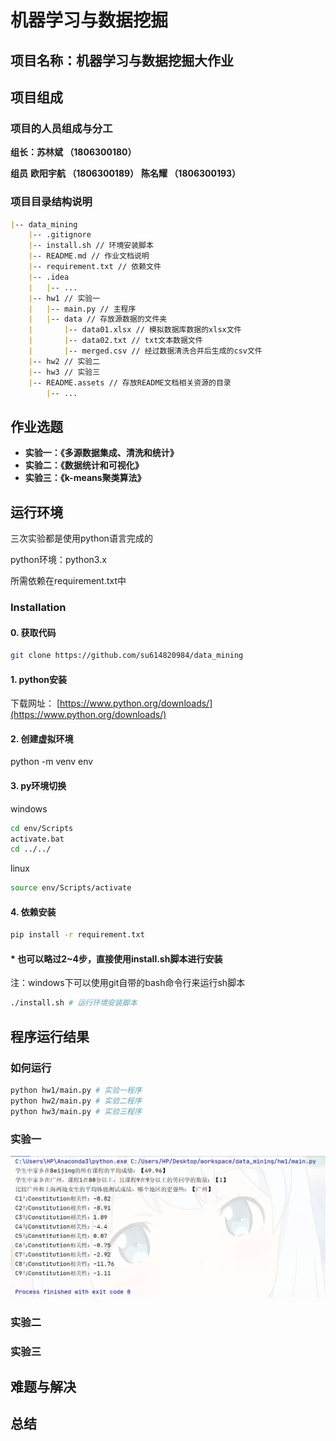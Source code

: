 # 机器学习与数据挖掘

## 项目名称：机器学习与数据挖掘大作业

## 项目组成

### 项目的人员组成与分工

**组长：苏林斌 （1806300180）**

**组员**
**欧阳宇航 （1806300189）**
**陈名耀 （1806300193）**



### 项目目录结构说明

```markdown
|-- data_mining
    |-- .gitignore
    |-- install.sh // 环境安装脚本
    |-- README.md // 作业文档说明
    |-- requirement.txt // 依赖文件
    |-- .idea
    |   |-- ...
    |-- hw1 // 实验一
    |   |-- main.py // 主程序
    |   |-- data // 存放源数据的文件夹
    |       |-- data01.xlsx // 模拟数据库数据的xlsx文件
    |       |-- data02.txt // txt文本数据文件
    |       |-- merged.csv // 经过数据清洗合并后生成的csv文件
    |-- hw2 // 实验二
    |-- hw3 // 实验三
    |-- README.assets // 存放README文档相关资源的目录
        |-- ...
```



## 作业选题

- **实验一：《多源数据集成、清洗和统计》**
- **实验二：《数据统计和可视化》**
- **实验三：《k-means聚类算法》**



## 运行环境

三次实验都是使用python语言完成的

python环境：python3.x

所需依赖在requirement.txt中

### Installation

#### 0. 获取代码

```bash
git clone https://github.com/su614820984/data_mining
```

#### 1. python安装

下载网址：  [https://www.python.org/downloads/](https://www.python.org/downloads/)

#### 2. 创建虚拟环境

python -m venv env

#### 3. py环境切换

windows

```bash
cd env/Scripts
activate.bat
cd ../../
```

linux

```bash
source env/Scripts/activate
```

#### 4. 依赖安装

```bash
pip install -r requirement.txt
```



#### * 也可以略过2~4步，直接使用install.sh脚本进行安装

注：windows下可以使用git自带的bash命令行来运行sh脚本

```bash
./install.sh # 运行环境安装脚本
```



## 程序运行结果

### 如何运行

```bash
python hw1/main.py # 实验一程序
python hw2/main.py # 实验二程序
python hw3/main.py # 实验三程序
```

### 实验一

![1610266975730](README.assets/1610266975730.png)

### 实验二



### 实验三



## 难题与解决



## 总结
